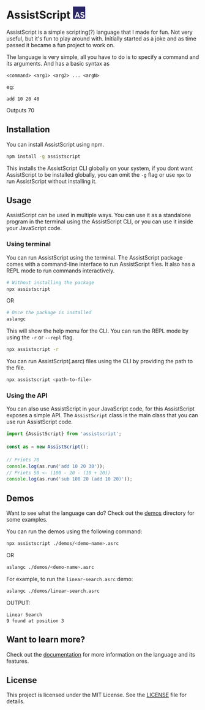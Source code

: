 # AssistScript <img height="32" src="./docs/assets/AS.png" width="32" alt="AssistScript logo"/>

AssistScript is a simple scripting(?) language that I made for fun.
Not very useful, but it's fun to play around with.
Initially started as a joke and as time passed it became a fun project to work on.

The language is very simple, all you have to do is to specify a command and its arguments.
And has a basic syntax as

```asrc
<command> <arg1> <arg2> ... <argN>
```

eg:

```asrc
add 10 20 40
```

Outputs 70

## Installation

You can install AssistScript using npm.

```bash
npm install -g assistscript
```

This installs the AssistScript CLI globally on your system,
if you dont want AssistScript to be installed globally,
you can omit the `-g` flag or use `npx` to run AssistScript without installing it.

## Usage

AssistScript can be used in multiple ways.
You can use it as a standalone program in the terminal using the AssistScript CLI, 
or you can use it inside your JavaScript code.

### Using terminal

You can run AssistScript using the terminal. The AssistScript package comes with a command-line interface to run
AssistScript files. It also has a REPL mode to run commands interactively.

```bash
# Without installing the package
npx assistscript
```

OR

```bash
# Once the package is installed
aslangc
```

This will show the help menu for the CLI.
You can run the REPL mode by using the `-r` or `--repl` flag.

```bash
npx assistscript -r
```

You can run AssistScript(.asrc) files using the CLI by providing the path to the file.
```bash
npx assistscript <path-to-file>
```

### Using the API

You can also use AssistScript in your JavaScript code, for this AssistScript exposes a simple API.
The `AssistScript` class is the main class that you can use run AssistScript code.

```ts
import {AssistScript} from 'assistscript';

const as = new AssistScript();

// Prints 70
console.log(as.run('add 10 20 30'));
// Prints 50 <- (100 - 20 - (10 + 20))
console.log(as.run('sub 100 20 (add 10 20)'));
``` 

## Demos

Want to see what the language can do? Check out the [demos](./demos) directory for some examples.

You can run the demos using the following command:

```bash
npx assistscript ./demos/<demo-name>.asrc
```

OR

```bash
aslangc ./demos/<demo-name>.asrc
```

For example, to run the `linear-search.asrc` demo:

```bash
aslangc ./demos/linear-search.asrc
```

OUTPUT:

```text
Linear Search
9 found at position 3
```

## Want to learn more?

Check out the [documentation](./docs/README.md) for more information on the language and its features.

## License

This project is licensed under the MIT License. See the [LICENSE](./LICENSE) file for details.


